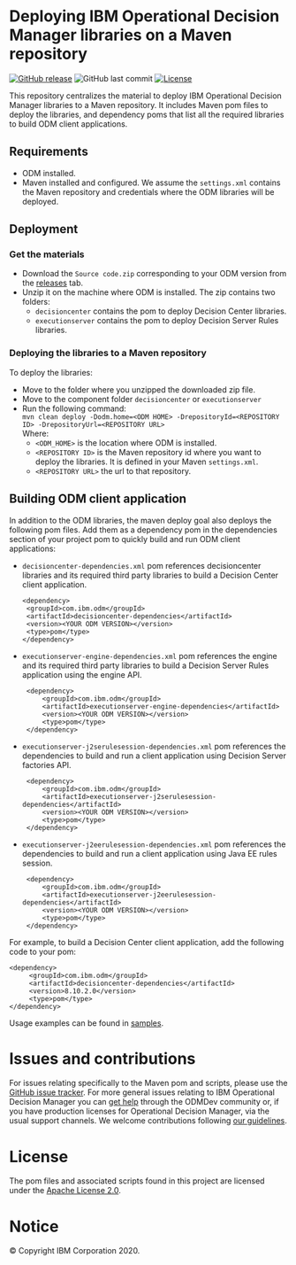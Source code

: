 
# Deploying IBM Operational Decision Manager libraries on a Maven repository

[![GitHub release](https://img.shields.io/github/release/ODMDev/odm-libs-in-maven.svg)](https://github.com/ODMDev/odm-libs-in-maven/releases)
![GitHub last commit](https://img.shields.io/github/last-commit/ODMDev/odm-libs-in-maven)
[![License](https://img.shields.io/badge/License-Apache%202.0-blue.svg)](https://opensource.org/licenses/Apache-2.0)

This repository centralizes the material to deploy IBM Operational Decision Manager libraries to a Maven repository. 
It includes Maven pom files to deploy the libraries, and dependency poms that list all the required libraries to build
ODM client applications. 

## Requirements
- ODM installed.
- Maven installed and configured. We assume the `settings.xml`
contains the Maven repository and credentials where the ODM libraries will be deployed.  

## Deployment
### Get the materials
- Download the `Source code.zip` corresponding to your ODM version from the [releases](../../releases) tab.
- Unzip it on the machine where ODM is installed. The zip contains two folders: 
  - `decisioncenter` contains the pom to deploy Decision Center libraries.  
  - `executionserver` contains the pom to deploy Decision Server Rules libraries.   

### Deploying the libraries to a Maven repository

To deploy the libraries:  
- Move to the folder where you unzipped the downloaded zip file. 
- Move to the component folder `decisioncenter` or `executionserver`
- Run the following command: <br/>
    `mvn clean deploy -Dodm.home=<ODM HOME> -DrepositoryId=<REPOSITORY ID> -DrepositoryUrl=<REPOSITORY URL>`<br/>
    Where: 
    - `<ODM_HOME>` is the location where ODM is installed.
    - `<REPOSITORY ID>` is the Maven repository id where you want to deploy the libraries. It is defined in 
    your Maven `settings.xml`.
    - `<REPOSITORY URL>` the url to that repository. 

## Building ODM client application

In addition to the ODM libraries, the maven deploy goal also deploys the following pom files. Add them as a dependency 
pom in the dependencies section of your project pom to quickly build and run ODM client applications: 
- `decisioncenter-dependencies.xml` pom references decisioncenter libraries and its required third party libraries
to build a Decision Center client application.
    ```
    <dependency>
     <groupId>com.ibm.odm</groupId>
     <artifactId>decisioncenter-dependencies</artifactId>
     <version><YOUR ODM VERSION></version>
     <type>pom</type>
    </dependency>
    ```
- `executionserver-engine-dependencies.xml` pom references the engine and its required third party libraries to build a 
Decision Server Rules application using the engine API. 
   ```
    <dependency>
        <groupId>com.ibm.odm</groupId>
        <artifactId>executionserver-engine-dependencies</artifactId>
        <version><YOUR ODM VERSION></version>
        <type>pom</type>
    </dependency>
   ``` 
- `executionserver-j2serulesession-dependencies.xml` pom references the dependencies to build and run a client 
application using Decision Server factories API.
   ```
    <dependency>
        <groupId>com.ibm.odm</groupId>
        <artifactId>executionserver-j2serulesession-dependencies</artifactId>
        <version><YOUR ODM VERSION></version>
        <type>pom</type>
    </dependency>
   ``` 
  
- `executionserver-j2eerulesession-dependencies.xml` pom references the dependencies to build and run a client 
application using Java EE rules session.
   ```
    <dependency>
        <groupId>com.ibm.odm</groupId>
        <artifactId>executionserver-j2eerulesession-dependencies</artifactId>
        <version><YOUR ODM VERSION></version>
        <type>pom</type>
    </dependency>
   ```   

For example, to build a Decision Center client application, add the following code to your pom:

``` 
<dependency>
     <groupId>com.ibm.odm</groupId>
     <artifactId>decisioncenter-dependencies</artifactId>
     <version>8.10.2.0</version>
     <type>pom</type>
</dependency>
```

Usage examples can be found in [samples](../../tree/master/samples). 

# Issues and contributions

For issues relating specifically to the Maven pom and scripts, please use the [GitHub issue tracker](../../issues). 
For more general issues relating to IBM Operational Decision Manager you can [get help](https://developer.ibm.com/odm/home/connect/) 
through the ODMDev community or, if you have production licenses for Operational Decision Manager, via the usual support channels.
We welcome contributions following [our guidelines](CONTRIBUTING.md).


# License
The pom files and associated scripts found in this project are licensed under the [Apache License 2.0](LICENSE).

# Notice
© Copyright IBM Corporation 2020.
